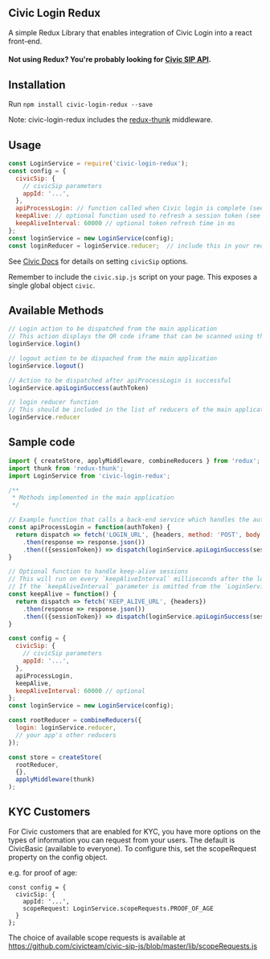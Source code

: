 ## Civic Login Redux

A simple Redux Library that enables integration of Civic Login into a react front-end.

#### Not using Redux? You're probably looking for [Civic SIP API](https://www.npmjs.com/package/civic-sip-api).

## Installation

Run `npm install civic-login-redux --save`

Note: civic-login-redux includes the [redux-thunk](https://www.npmjs.com/package/redux-thunk) middleware.

## Usage

```javascript
const LoginService = require('civic-login-redux');
const config = {
  civicSip: {
    // civicSip parameters
    appId: '...',
  },
  apiProcessLogin: // function called when Civic login is complete (see below)
  keepAlive: // optional function used to refresh a session token (see below)
  keepAliveInterval: 60000 // optional token refresh time in ms
};
const loginService = new LoginService(config);
const loginReducer = loginService.reducer;  // include this in your redux root reducer
```

See [Civic Docs](https://docs.civic.com/#GettingStarted) for details on setting `civicSip` options.

Remember to include the `civic.sip.js` script on your page. This exposes a single global object `civic`.

## Available Methods

```javascript
// Login action to be dispatched from the main application
// This action displays the QR code iframe that can be scanned using the mobile app
loginService.login()

// logout action to be dispached from the main application
loginService.logout()

// Action to be dispatched after apiProcessLogin is successful
loginService.apiLoginSuccess(authToken)

// login reducer function
// This should be included in the list of reducers of the main application
loginService.reducer
```

## Sample code

```javascript
import { createStore, applyMiddleware, combineReducers } from 'redux';
import thunk from 'redux-thunk';
import LoginService from 'civic-login-redux';

/**
 * Methods implemented in the main application
 */

// Example function that calls a back-end service which handles the auth token and generates a session token
const apiProcessLogin = function(authToken) {
  return dispatch => fetch('LOGIN_URL', {headers, method: 'POST', body: JSON.stringify({authToken})})
    .then(response => response.json())
    .then(({sessionToken}) => dispatch(loginService.apiLoginSuccess(sessionToken)));
}

// Optional function to handle keep-alive sessions
// This will run on every `keepAliveInterval` milliseconds after the login is successful
// If the `keepAliveInterval` parameter is omitted from the `LoginService` config, this function will not be called
const keepAlive = function() {
  return dispatch => fetch('KEEP_ALIVE_URL', {headers})
    .then(response => response.json())
    .then(({sessionToken}) => dispatch(loginService.apiLoginSuccess(sessionToken)));
}

const config = {
  civicSip: {
    // civicSip parameters
    appId: '...',
  },
  apiProcessLogin,
  keepAlive,
  keepAliveInterval: 60000 // optional
};
const loginService = new LoginService(config);

const rootReducer = combineReducers({
  login: loginService.reducer,
  // your app's other reducers
});

const store = createStore(
  rootReducer,
  {},
  applyMiddleware(thunk)
);
```

## KYC Customers

For Civic customers that are enabled for KYC, you have more options on the types of information you can request from your users.
The default is CivicBasic (available to everyone). To configure this, set the scopeRequest property on the config object.

e.g. for proof of age:

```
const config = {
  civicSip: {
    appId: '...',
    scopeRequest: LoginService.scopeRequests.PROOF_OF_AGE
  }
};
```

The choice of available scope requests is available at https://github.com/civicteam/civic-sip-js/blob/master/lib/scopeRequests.js
